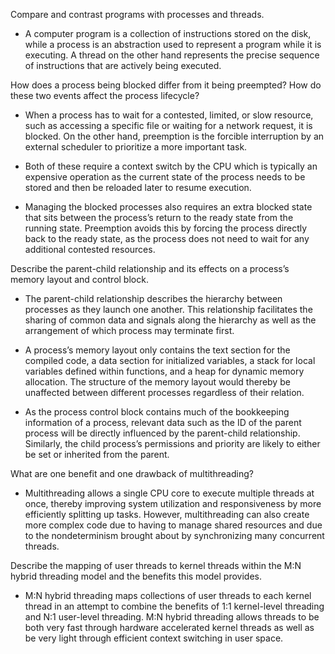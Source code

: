 Compare and contrast programs with processes and threads.

- A computer program is a collection of instructions stored on the disk, while a process is an abstraction used to represent a program while it is executing. A thread on the other hand represents the precise sequence of instructions that are actively being executed.

How does a process being blocked differ from it being preempted? How do these two events affect the process lifecycle?

- When a process has to wait for a contested, limited, or slow resource, such as accessing a specific file or waiting for a network request, it is blocked. On the other hand, preemption is the forcible interruption by an external scheduler to prioritize a more important task.

- Both of these require a context switch by the CPU which is typically an expensive operation as the current state of the process needs to be stored and then be reloaded later to resume execution.

- Managing the blocked processes also requires an extra blocked state that sits between the process’s return to the ready state from the running state. Preemption avoids this by forcing the process directly back to the ready state, as the process does not need to wait for any additional contested resources.

Describe the parent-child relationship and its effects on a process’s memory layout and control block.

- The parent-child relationship describes the hierarchy between processes as they launch one another. This relationship facilitates the sharing of common data and signals along the hierarchy as well as the arrangement of which process may terminate first.

- A process’s memory layout only contains the text section for the compiled code, a data section for initialized variables, a stack for local variables defined within functions, and a heap for dynamic memory allocation. The structure of the memory layout would thereby be unaffected between different processes regardless of their relation.

- As the process control block contains much of the bookkeeping information of a process, relevant data such as the ID of the parent process will be directly influenced by the parent-child relationship. Similarly, the child process’s permissions and priority are likely to either be set or inherited from the parent.

What are one benefit and one drawback of multithreading?

- Multithreading allows a single CPU core to execute multiple threads at once, thereby improving system utilization and responsiveness by more efficiently splitting up tasks. However, multithreading can also create more complex code due to having to manage shared resources and due to the nondeterminism brought about by synchronizing many concurrent threads.

Describe the mapping of user threads to kernel threads within the M:N hybrid threading model and the benefits this model provides.

- M:N hybrid threading maps collections of user threads to each kernel thread in an attempt to combine the benefits of 1:1 kernel-level threading and N:1 user-level threading. M:N hybrid threading allows threads to be both very fast through hardware accelerated kernel threads as well as be very light through efficient context switching in user space.
